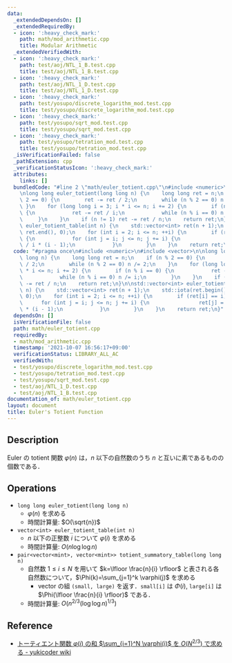 ```yaml
---
data:
  _extendedDependsOn: []
  _extendedRequiredBy:
  - icon: ':heavy_check_mark:'
    path: math/mod_arithmetic.cpp
    title: Modular Arithmetic
  _extendedVerifiedWith:
  - icon: ':heavy_check_mark:'
    path: test/aoj/NTL_1_B.test.cpp
    title: test/aoj/NTL_1_B.test.cpp
  - icon: ':heavy_check_mark:'
    path: test/aoj/NTL_1_D.test.cpp
    title: test/aoj/NTL_1_D.test.cpp
  - icon: ':heavy_check_mark:'
    path: test/yosupo/discrete_logarithm_mod.test.cpp
    title: test/yosupo/discrete_logarithm_mod.test.cpp
  - icon: ':heavy_check_mark:'
    path: test/yosupo/sqrt_mod.test.cpp
    title: test/yosupo/sqrt_mod.test.cpp
  - icon: ':heavy_check_mark:'
    path: test/yosupo/tetration_mod.test.cpp
    title: test/yosupo/tetration_mod.test.cpp
  _isVerificationFailed: false
  _pathExtension: cpp
  _verificationStatusIcon: ':heavy_check_mark:'
  attributes:
    links: []
  bundledCode: "#line 2 \"math/euler_totient.cpp\"\n#include <numeric>\n#include <vector>\n\
    \nlong long euler_totient(long long n) {\n    long long ret = n;\n    if (n %\
    \ 2 == 0) {\n        ret -= ret / 2;\n        while (n % 2 == 0) n /= 2;\n   \
    \ }\n    for (long long i = 3; i * i <= n; i += 2) {\n        if (n % i == 0)\
    \ {\n            ret -= ret / i;\n            while (n % i == 0) n /= i;\n   \
    \     }\n    }\n    if (n != 1) ret -= ret / n;\n    return ret;\n}\n\nstd::vector<int>\
    \ euler_totient_table(int n) {\n    std::vector<int> ret(n + 1);\n    std::iota(ret.begin(),\
    \ ret.end(), 0);\n    for (int i = 2; i <= n; ++i) {\n        if (ret[i] == i)\
    \ {\n            for (int j = i; j <= n; j += i) {\n                ret[j] = ret[j]\
    \ / i * (i - 1);\n            }\n        }\n    }\n    return ret;\n}\n"
  code: "#pragma once\n#include <numeric>\n#include <vector>\n\nlong long euler_totient(long\
    \ long n) {\n    long long ret = n;\n    if (n % 2 == 0) {\n        ret -= ret\
    \ / 2;\n        while (n % 2 == 0) n /= 2;\n    }\n    for (long long i = 3; i\
    \ * i <= n; i += 2) {\n        if (n % i == 0) {\n            ret -= ret / i;\n\
    \            while (n % i == 0) n /= i;\n        }\n    }\n    if (n != 1) ret\
    \ -= ret / n;\n    return ret;\n}\n\nstd::vector<int> euler_totient_table(int\
    \ n) {\n    std::vector<int> ret(n + 1);\n    std::iota(ret.begin(), ret.end(),\
    \ 0);\n    for (int i = 2; i <= n; ++i) {\n        if (ret[i] == i) {\n      \
    \      for (int j = i; j <= n; j += i) {\n                ret[j] = ret[j] / i\
    \ * (i - 1);\n            }\n        }\n    }\n    return ret;\n}"
  dependsOn: []
  isVerificationFile: false
  path: math/euler_totient.cpp
  requiredBy:
  - math/mod_arithmetic.cpp
  timestamp: '2021-10-07 16:56:17+09:00'
  verificationStatus: LIBRARY_ALL_AC
  verifiedWith:
  - test/yosupo/discrete_logarithm_mod.test.cpp
  - test/yosupo/tetration_mod.test.cpp
  - test/yosupo/sqrt_mod.test.cpp
  - test/aoj/NTL_1_D.test.cpp
  - test/aoj/NTL_1_B.test.cpp
documentation_of: math/euler_totient.cpp
layout: document
title: Euler's Totient Function
---
```


## Description

Euler の totient 関数 $\varphi(n)$ は，$n$ 以下の自然数のうち $n$ と互いに素であるものの個数である．

## Operations

- `long long euler_totient(long long n)`
    - $\varphi(n)$ を求める
    - 時間計算量: $O(\sqrt{n})$
- `vector<int> euler_totient_table(int n)`
    - $n$ 以下の正整数 $i$ について $\varphi(i)$ を求める
    - 時間計算量: $O(n \log\log n)$
- `pair<vector<mint>, vector<mint>> totient_summatory_table(long long n)`
    - 自然数 $1\leq i \leq N$ を用いて $k=\lfloor \frac{n}{i} \rfloor$ と表される各自然数について，$\Phi(k)=\sum_{j=1}^k \varphi(j)$ を求める
        - vector の組 `(small, large)` を返す．`small[i]` は $\Phi(i)$, `large[i]` は $\Phi(\lfloor \frac{n}{i} \rfloor)$ である．
    - 時間計算量: $O(n^{2/3}(\log\log n)^{1/3})$

## Reference

- [トーティエント関数 $\varphi(i)$ の和 $\sum_{i=1}^N \varphi(i)$ を $O(N^{2/3})$
で求める - yukicoder wiki](https://yukicoder.me/wiki/sum_totient)
